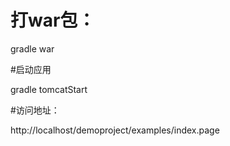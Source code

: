 # 打war包：

gradle war

#启动应用

gradle tomcatStart

#访问地址：

http://localhost/demoproject/examples/index.page